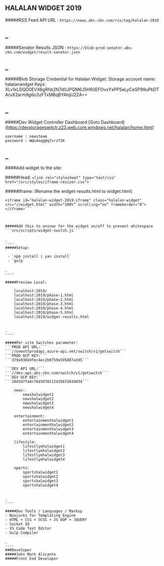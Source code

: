 ## HALALAN WIDGET 2019


#####RSS Feed API URL :
```https://news.abs-cbn.com/rss/tag/halalan-2019```

_
----

#####Senator Results JSON : 
```https://blob-prod-senator.abs-cbn.com/widget/result-senator.json```

_
----

#####Blob Storage Credential for Halalan Widget:
    Storage account name: halalanwidget
    Keys: XLv1xLDQD0EVX6gRhb2N7d0JPQM6J5H60EFOvxYxPPSeLyCeSP99uPkDTAruX2arm9g6o3zFTxMBqBYAtqU2ZA==

_
----

#####Dev Widget Controller Dashboard
[Goto Dashboard) (https://devstorageswitch.z23.web.core.windows.net/halalan/home.html)

    username : newsteam
    password : W@u4eqg@q7=rzf2K


_
----

####Add widget to the site:

#####Head:
```<link rel="stylesheet" type="text/css" href="/src/styles/iframe-resizer.css">```

#####Iframe: (Rename the widget-results.html to widget.html)
```
<iframe id="halalan-widget-2019-iframe" class="halalan-widget"  src="//widget.html" width=“100%” scrolling=“no” frameborder="0"></iframe>```



#####Add this to uninav for the widget on/off to prevent whitespace
```src/scripts/widget-switch.js```

_
----
#####Setup:

 - `npm install | yan install`
 - `gulp`

_
----

#####Preview Local: 

    localhost:2019/
    localhost:2019/phase-1.html
    localhost:2019/phase-2.html
    localhost:2019/phase-3.html
    localhost:2019/phase-4.html
    localhost:2019/phase-5.html
    localhost:2019/widget-results.html

    
_
----

#####Per site Switches parameter:
```PROD API URL:```
```//oneottprodapi.azure-api.net/switch/v1/getswitch```
```PROD OCP KEY:```
```d79a936b9fec4ec2b0759e595887a3d5```

```DEV API URL:```
```//dev-api.abs-cbn.com/switch/v1/getswitch```
```DEV OCP KEY:```
```2643d7fa4c764507811241b67d43dd34```

    news:
        newshalwidget1
        newshalwidget2
        newshalwidget3
        newshalwidget4

    entertainment:
        entertainmenthalwidget1
        entertainmenthalwidget2
        entertainmenthalwidget3
        entertainmenthalwidget4

    lifestyle: 
        lifestlyehalwidget1
        lifestlyehalwidget2
        lifestlyehalwidget3
        lifestlyehalwidget4
        
    sports:
        sportshalwidget1
        sportshalwidget2
        sportshalwidget3
        sportshalwidget4
        

_
----

#####Dev Tools / Languages / Markup
- Nunjucks for Templating Engine
- HTML + CSS + SCSS + JS OOP + JQUERY
- Socket IO
- VS Code Text Editor
- Gulp Compiler

_
----
###Developer 
#####John Mark Alicante
#####Front End Developer